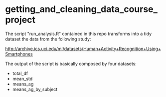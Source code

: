 # getting_and_cleaning_data_course_project

The script "run_analysis.R" contained in this repo transforms into a tidy
dataset the data from the following study:

http://archive.ics.uci.edu/ml/datasets/Human+Activity+Recognition+Using+Smartphones

The output of the script is basically composed by four datasets:

* total_df
* mean_std
* means_ag
* means_ag_by_subject

